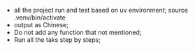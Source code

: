 - all the project run and test based on uv  environment;  source .venv/bin/activate
- output as Chinese;
- Do not add any function that not mentioned;
- Run all the taks step by steps;